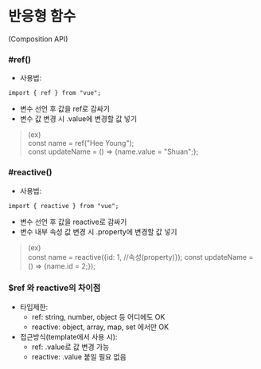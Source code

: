 반응형 함수
=============
(Composition API)

### #ref()
* 사용법:
<pre><code>import { ref } from "vue";</code></pre>
* 변수 선언 후 값을 ref로 감싸기
* 변수 값 변경 시 .value에 변경할 값 넣기
> (ex)  
> const name = ref("Hee Young");  
> const updateName = () => {name.value = "Shuan";};

### #reactive()
* 사용법:
<pre><code>import { reactive } from "vue";</code></pre>
-  변수 선언 후 값을 reactive로 감싸기
-  변수 내부 속성 값 변경 시 .property에 변경할 값 넣기
> (ex)  
> const name = reactive({id: 1, //속성(property)});
> const updateName = () => {name.id = 2;});

### $ref 와 reactive의 차이점
* 타입제한:
  - ref: string, number, object 등 어디에도 OK
  - reactive: object, array, map, set 에서만 OK
* 접근방식(template에서 사용 시):
  - ref: .value로 값 변경 가능
  - reactive: .value 붙일 필요 없음
